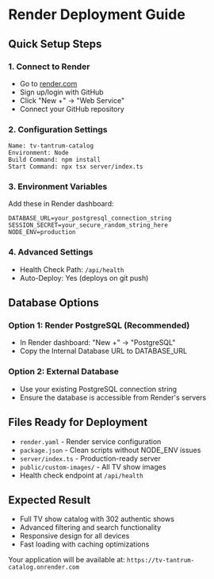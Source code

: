# Render Deployment Guide

## Quick Setup Steps

### 1. Connect to Render
- Go to [render.com](https://render.com)
- Sign up/login with GitHub
- Click "New +" → "Web Service"
- Connect your GitHub repository

### 2. Configuration Settings
```
Name: tv-tantrum-catalog
Environment: Node
Build Command: npm install
Start Command: npx tsx server/index.ts
```

### 3. Environment Variables
Add these in Render dashboard:
```
DATABASE_URL=your_postgresql_connection_string
SESSION_SECRET=your_secure_random_string_here
NODE_ENV=production
```

### 4. Advanced Settings
- Health Check Path: `/api/health`
- Auto-Deploy: Yes (deploys on git push)

## Database Options

### Option 1: Render PostgreSQL (Recommended)
- In Render dashboard: "New +" → "PostgreSQL"
- Copy the Internal Database URL to DATABASE_URL

### Option 2: External Database
- Use your existing PostgreSQL connection string
- Ensure the database is accessible from Render's servers

## Files Ready for Deployment
- `render.yaml` - Render service configuration
- `package.json` - Clean scripts without NODE_ENV issues
- `server/index.ts` - Production-ready server
- `public/custom-images/` - All TV show images
- Health check endpoint at `/api/health`

## Expected Result
- Full TV show catalog with 302 authentic shows
- Advanced filtering and search functionality
- Responsive design for all devices
- Fast loading with caching optimizations

Your application will be available at: `https://tv-tantrum-catalog.onrender.com`